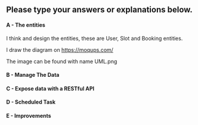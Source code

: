 ## Please type your answers or explanations below.
#### A - The entities
I think and design the entities, these are User, Slot and Booking entities.

I draw the diagram on https://moqups.com/

The image can be found with name UML.png

#### B - Manage The Data

#### C - Expose data with a RESTful API

#### D - Scheduled Task

#### E - Improvements
